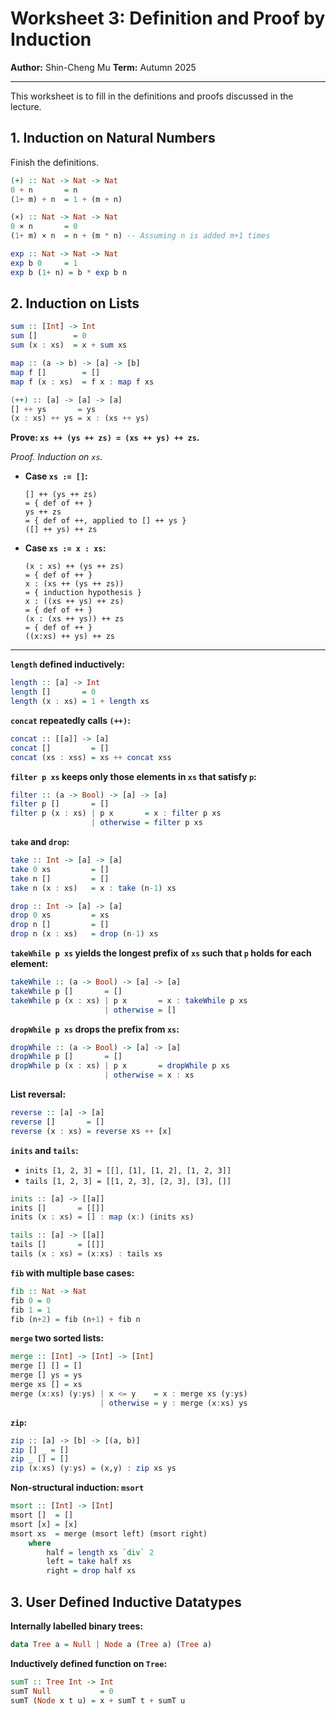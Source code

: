 # Worksheet 3: Definition and Proof by Induction

**Author:** Shin-Cheng Mu
**Term:** Autumn 2025

---

This worksheet is to fill in the definitions and proofs discussed in the lecture.

## 1. Induction on Natural Numbers

Finish the definitions.

```haskell
(+) :: Nat -> Nat -> Nat
0 + n       = n
(1+ m) + n  = 1 + (m + n)

(×) :: Nat -> Nat -> Nat
0 × n       = 0
(1+ m) × n  = n + (m * n) -- Assuming n is added m+1 times

exp :: Nat -> Nat -> Nat
exp b 0     = 1
exp b (1+ n) = b * exp b n
```

## 2. Induction on Lists

```haskell
sum :: [Int] -> Int
sum []        = 0
sum (x : xs)  = x + sum xs

map :: (a -> b) -> [a] -> [b]
map f []        = []
map f (x : xs)  = f x : map f xs

(++) :: [a] -> [a] -> [a]
[] ++ ys       = ys
(x : xs) ++ ys = x : (xs ++ ys)
```

**Prove: `xs ++ (ys ++ zs) = (xs ++ ys) ++ zs`.**

*Proof. Induction on `xs`.*

*   **Case `xs := []`:**
    ```
    [] ++ (ys ++ zs)
    = { def of ++ }
    ys ++ zs
    = { def of ++, applied to [] ++ ys }
    ([] ++ ys) ++ zs
    ```

*   **Case `xs := x : xs`:**
    ```
    (x : xs) ++ (ys ++ zs)
    = { def of ++ }
    x : (xs ++ (ys ++ zs))
    = { induction hypothesis }
    x : ((xs ++ ys) ++ zs)
    = { def of ++ }
    (x : (xs ++ ys)) ++ zs
    = { def of ++ }
    ((x:xs) ++ ys) ++ zs
    ```

---

**`length` defined inductively:**
```haskell
length :: [a] -> Int
length []       = 0
length (x : xs) = 1 + length xs
```

**`concat` repeatedly calls `(++)`:**
```haskell
concat :: [[a]] -> [a]
concat []         = []
concat (xs : xss) = xs ++ concat xss
```

**`filter p xs` keeps only those elements in `xs` that satisfy `p`:**
```haskell
filter :: (a -> Bool) -> [a] -> [a]
filter p []       = []
filter p (x : xs) | p x       = x : filter p xs
                  | otherwise = filter p xs
```

**`take` and `drop`:**
```haskell
take :: Int -> [a] -> [a]
take 0 xs         = []
take n []         = []
take n (x : xs)   = x : take (n-1) xs

drop :: Int -> [a] -> [a]
drop 0 xs         = xs
drop n []         = []
drop n (x : xs)   = drop (n-1) xs
```

**`takeWhile p xs` yields the longest prefix of `xs` such that `p` holds for each element:**
```haskell
takeWhile :: (a -> Bool) -> [a] -> [a]
takeWhile p []       = []
takeWhile p (x : xs) | p x       = x : takeWhile p xs
                     | otherwise = []
```

**`dropWhile p xs` drops the prefix from `xs`:**
```haskell
dropWhile :: (a -> Bool) -> [a] -> [a]
dropWhile p []       = []
dropWhile p (x : xs) | p x       = dropWhile p xs
                     | otherwise = x : xs
```

**List reversal:**
```haskell
reverse :: [a] -> [a]
reverse []       = []
reverse (x : xs) = reverse xs ++ [x]
```

**`inits` and `tails`:**
- `inits [1, 2, 3] = [[], [1], [1, 2], [1, 2, 3]]`
- `tails [1, 2, 3] = [[1, 2, 3], [2, 3], [3], []]`
```haskell
inits :: [a] -> [[a]]
inits []       = [[]]
inits (x : xs) = [] : map (x:) (inits xs)

tails :: [a] -> [[a]]
tails []       = [[]]
tails (x : xs) = (x:xs) : tails xs
```

**`fib` with multiple base cases:**
```haskell
fib :: Nat -> Nat
fib 0 = 0
fib 1 = 1
fib (n+2) = fib (n+1) + fib n
```

**`merge` two sorted lists:**
```haskell
merge :: [Int] -> [Int] -> [Int]
merge [] [] = []
merge [] ys = ys
merge xs [] = xs
merge (x:xs) (y:ys) | x <= y    = x : merge xs (y:ys)
                    | otherwise = y : merge (x:xs) ys
```

**`zip`:**
```haskell
zip :: [a] -> [b] -> [(a, b)]
zip [] _ = []
zip _ [] = []
zip (x:xs) (y:ys) = (x,y) : zip xs ys
```

**Non-structural induction: `msort`**
```haskell
msort :: [Int] -> [Int]
msort []  = []
msort [x] = [x]
msort xs  = merge (msort left) (msort right)
    where
        half = length xs `div` 2
        left = take half xs
        right = drop half xs
```

## 3. User Defined Inductive Datatypes

**Internally labelled binary trees:**
```haskell
data Tree a = Null | Node a (Tree a) (Tree a)
```

**Inductively defined function on `Tree`:**
```haskell
sumT :: Tree Int -> Int
sumT Null           = 0
sumT (Node x t u) = x + sumT t + sumT u
```